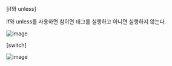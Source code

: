 [if와 unless]

if와 unless를 사용하면 참이면 태그를 실행하고 아니면 실행하지 않는다.

![image](https://user-images.githubusercontent.com/108928206/184476453-19c7f60b-50bb-4f6f-92a2-f01262bf5df6.png)

[switch]

![image](https://user-images.githubusercontent.com/108928206/184476463-4441b43d-bb4b-48d4-9d1b-bb2ff358ef59.png)
